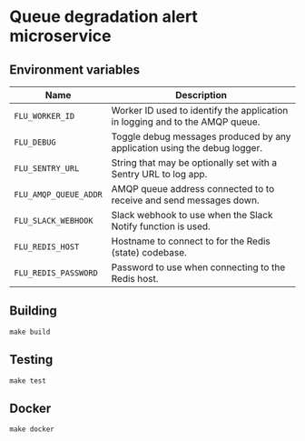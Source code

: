 
# Queue degradation alert microservice

## Environment variables

|         Name          |                              Description
|-----------------------|------------------------------------------------------------------------------|
| `FLU_WORKER_ID`       | Worker ID used to identify the application in logging and to the AMQP queue. |
| `FLU_DEBUG`           | Toggle debug messages produced by any application using the debug logger.    |
| `FLU_SENTRY_URL`      | String that may be optionally set with a Sentry URL to log app.              |
| `FLU_AMQP_QUEUE_ADDR` | AMQP queue address connected to to receive and send messages down.           |
| `FLU_SLACK_WEBHOOK`   | Slack webhook to use when the Slack Notify function is used.                 |
| `FLU_REDIS_HOST`      | Hostname to connect to for the Redis (state) codebase.                       |
| `FLU_REDIS_PASSWORD`  | Password to use when connecting to the Redis host.                           |

## Building

	make build

## Testing

	make test

## Docker

	make docker
